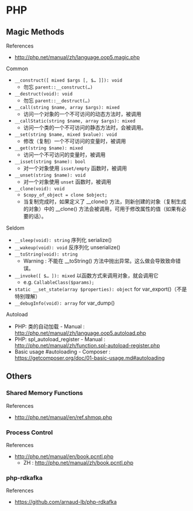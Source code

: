 # PHP

## Magic Methods

References

- http://php.net/manual/zh/language.oop5.magic.php

Common

- `__construct([ mixed $args [, $… ]]): void`
    - 勿忘 `parent::__construct(…)`
- `__destruct(void): void`
    - 勿忘 `parent::__destruct(…)`
- `__call(string $name, array $args): mixed`
    - 访问一个对象的一个不可访问的动态方法时，被调用
- `__callStatic(string $name, array $args): mixed`
    - 访问一个类的一个不可访问的静态方法时，会被调用。
- `__set(string $name, mixed $value): void`
    - 修改（复制）一个不可访问的变量时，被调用
- `__get(string $name): mixed`
    - 访问一个不可访问的变量时，被调用
- `__isset(string $name): bool`
    - 对一个对象使用 `isset/empty` 函数时，被调用
- `__unset(string $name): void`
    - 对一个对象使用 `unset` 函数时，被调用
- `__clone(void): void`
    - `$copy_of_object = clone $object;`
    - 当复制完成时，如果定义了 __clone() 方法，则新创建的对象（复制生成的对象）中的 __clone() 方法会被调用，可用于修改属性的值（如果有必要的话）。

Seldom

- `__sleep(void): string` 序列化 serialize()
- `__wakeup(void): void` 反序列化 unserialize()
- `__toString(void): string`
    - Warning : 不能在 __toString() 方法中抛出异常。这么做会导致致命错误。
- `__invoke([ $… ]): mixed` 以函数方式来调用对象，就会调用它
    - e.g. `CallableClass($params);`
- `static __set_state(array $properties): object` for var_export()（不是特别理解）
- `__debugInfo(void): array` for var_dump()

Autoload

- PHP: 类的自动加载 - Manual : http://php.net/manual/zh/language.oop5.autoload.php
- PHP: spl_autoload_register - Manual : http://php.net/manual/zh/function.spl-autoload-register.php
- Basic usage #autoloading - Composer : https://getcomposer.org/doc/01-basic-usage.md#autoloading

## Others

### Shared Memory Functions

References

- http://php.net/manual/en/ref.shmop.php

### Process Control

References

- http://php.net/manual/en/book.pcntl.php
    - ZH : http://php.net/manual/zh/book.pcntl.php

### php-rdkafka

References

- https://github.com/arnaud-lb/php-rdkafka
